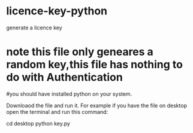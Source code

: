 # licence-key-python
generate a licence key
# note this file only geneares a random key,this file has nothing to do with Authentication
#you should have installed python on your system.

Downloaod the file and run it.
For example if you have the file on desktop open the terminal and run this command:

cd desktop
python key.py

